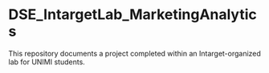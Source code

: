 # DSE_IntargetLab_MarketingAnalytics
This repository documents a project completed within an Intarget-organized lab for UNIMI students.
